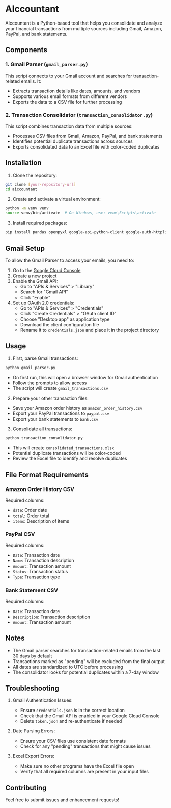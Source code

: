 # AIccountant

AIccountant is a Python-based tool that helps you consolidate and analyze your financial transactions from multiple sources including Gmail, Amazon, PayPal, and bank statements.

## Components

### 1. Gmail Parser (`gmail_parser.py`)
This script connects to your Gmail account and searches for transaction-related emails. It:
- Extracts transaction details like dates, amounts, and vendors
- Supports various email formats from different vendors
- Exports the data to a CSV file for further processing

### 2. Transaction Consolidator (`transaction_consolidator.py`)
This script combines transaction data from multiple sources:
- Processes CSV files from Gmail, Amazon, PayPal, and bank statements
- Identifies potential duplicate transactions across sources
- Exports consolidated data to an Excel file with color-coded duplicates

## Installation

1. Clone the repository:
```bash
git clone [your-repository-url]
cd aiccountant
```

2. Create and activate a virtual environment:
```bash
python -m venv venv
source venv/bin/activate  # On Windows, use: venv\Scripts\activate
```

3. Install required packages:
```bash
pip install pandas openpyxl google-api-python-client google-auth-httplib2 google-auth-oauthlib
```

## Gmail Setup

To allow the Gmail Parser to access your emails, you need to:

1. Go to the [Google Cloud Console](https://console.cloud.google.com/)
2. Create a new project
3. Enable the Gmail API:
   - Go to "APIs & Services" > "Library"
   - Search for "Gmail API"
   - Click "Enable"
4. Set up OAuth 2.0 credentials:
   - Go to "APIs & Services" > "Credentials"
   - Click "Create Credentials" > "OAuth client ID"
   - Choose "Desktop app" as application type
   - Download the client configuration file
   - Rename it to `credentials.json` and place it in the project directory

## Usage

1. First, parse Gmail transactions:
```bash
python gmail_parser.py
```
- On first run, this will open a browser window for Gmail authentication
- Follow the prompts to allow access
- The script will create `gmail_transactions.csv`

2. Prepare your other transaction files:
- Save your Amazon order history as `amazon_order_history.csv`
- Export your PayPal transactions to `paypal.csv`
- Export your bank statements to `bank.csv`

3. Consolidate all transactions:
```bash
python transaction_consolidator.py
```
- This will create `consolidated_transactions.xlsx`
- Potential duplicate transactions will be color-coded
- Review the Excel file to identify and resolve duplicates

## File Format Requirements

### Amazon Order History CSV
Required columns:
- `date`: Order date
- `total`: Order total
- `items`: Description of items

### PayPal CSV
Required columns:
- `Date`: Transaction date
- `Name`: Transaction description
- `Amount`: Transaction amount
- `Status`: Transaction status
- `Type`: Transaction type

### Bank Statement CSV
Required columns:
- `Date`: Transaction date
- `Description`: Transaction description
- `Amount`: Transaction amount

## Notes
- The Gmail parser searches for transaction-related emails from the last 30 days by default
- Transactions marked as "pending" will be excluded from the final output
- All dates are standardized to UTC before processing
- The consolidator looks for potential duplicates within a 7-day window

## Troubleshooting

1. Gmail Authentication Issues:
   - Ensure `credentials.json` is in the correct location
   - Check that the Gmail API is enabled in your Google Cloud Console
   - Delete `token.json` and re-authenticate if needed

2. Date Parsing Errors:
   - Ensure your CSV files use consistent date formats
   - Check for any "pending" transactions that might cause issues

3. Excel Export Errors:
   - Make sure no other programs have the Excel file open
   - Verify that all required columns are present in your input files

## Contributing
Feel free to submit issues and enhancement requests!
